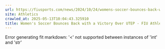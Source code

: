 ```yaml
---
url: https://fiusports.com/news/2024/10/24/womens-soccer-bounces-back-with-a-victory-over-utep.aspx
site: Athletics
crawled_at: 2025-05-13T10:04:43.325910
title: Women's Soccer Bounces Back with a Victory Over UTEP - FIU Athletics
---
```


Error generating fit markdown: '<' not supported between instances of 'int' and 'str'